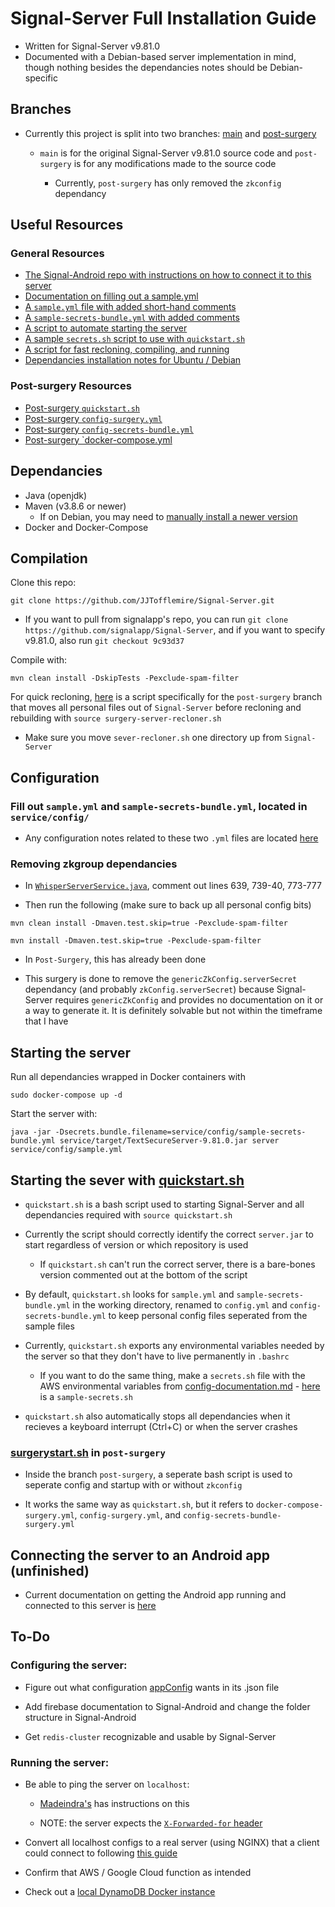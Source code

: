 # Signal-Server Full Installation Guide

- Written for Signal-Server v9.81.0
- Documented with a Debian-based server implementation in mind, though nothing besides the dependancies notes should be Debian-specific

## Branches

- Currently this project is split into two branches: [main](https://github.com/JJTofflemire/Signal-Server/tree/main) and [post-surgery](https://github.com/JJTofflemire/Signal-Server/tree/post-surgery)

  - `main` is for the original Signal-Server v9.81.0 source code and `post-surgery` is for any modifications made to the source code

    - Currently, `post-surgery` has only removed the `zkconfig` dependancy

## Useful Resources

### General Resources

- [The Signal-Android repo with instructions on how to connect it to this server](https://github.com/JJTofflemire/Signal-Android)
- [Documentation on filling out a sample.yml](config-documentation.md)
- [A `sample.yml` file with added short-hand comments](documented-sample.yml)
- [A `sample-secrets-bundle.yml` with added comments](documented-sample-secrets-bundle.yml)
- [A script to automate starting the server](quickstart.sh)
- [A sample `secrets.sh` script to use with `quickstart.sh`](sample-secrets.sh)
- [A script for fast recloning, compiling, and running](server-recloner.sh)
- [Dependancies installation notes for Ubuntu / Debian](dependancies.md)

### Post-surgery Resources

- [Post-surgery `quickstart.sh`](surgerystart.sh)
- [Post-surgery `config-surgery.yml`](config-surgery.yml)
- [Post-surgery `config-secrets-bundle.yml`](config-secrets-bundle-surgery.yml)
- [Post-surgery `docker-compose.yml](docker-compose-surgery.yml)

## Dependancies

- Java (openjdk)
- Maven (v3.8.6 or newer)
  - If on Debian, you may need to [manually install a newer version](dependancies.md)
- Docker and Docker-Compose

## Compilation

Clone this repo:

```
git clone https://github.com/JJTofflemire/Signal-Server.git
```

- If you want to pull from signalapp's repo, you can run `git clone https://github.com/signalapp/Signal-Server`, and if you want to specify v9.81.0, also run `git checkout 9c93d37`

Compile with:

```
mvn clean install -DskipTests -Pexclude-spam-filter
```

For quick recloning, [here](surgery-server-recloner.sh) is a script specifically for the `post-surgery` branch that moves all personal files out of `Signal-Server` before recloning and rebuilding with `source surgery-server-recloner.sh`

- Make sure you move `sever-recloner.sh` one directory up from `Signal-Server`

## Configuration

### Fill out `sample.yml` and `sample-secrets-bundle.yml`, located in `service/config/`

- Any configuration notes related to these two `.yml` files are located [here](config-documentation.md)

### Removing zkgroup dependancies

- In [`WhisperServerService.java`](service/src/main/java/org/whispersystems/textsecuregcm/WhisperServerService.java), comment out lines 639, 739-40, 773-777

- Then run the following (make sure to back up all personal config bits)

```
mvn clean install -Dmaven.test.skip=true -Pexclude-spam-filter

mvn install -Dmaven.test.skip=true -Pexclude-spam-filter
```

- In `Post-Surgery`, this has already been done

- This surgery is done to remove the `genericZkConfig.serverSecret` dependancy (and probably `zkConfig.serverSecret`) because Signal-Server requires `genericZkConfig` and provides no documentation on it or a way to generate it. It is definitely solvable but not within the timeframe that I have

## Starting the server

Run all dependancies wrapped in Docker containers with

```
sudo docker-compose up -d
```

Start the server with:

``` 
java -jar -Dsecrets.bundle.filename=service/config/sample-secrets-bundle.yml service/target/TextSecureServer-9.81.0.jar server service/config/sample.yml
```

## Starting the sever with [quickstart.sh](quickstart.sh)

- `quickstart.sh` is a bash script used to starting Signal-Server and all dependancies required with `source quickstart.sh`

- Currently the script should correctly identify the correct `server.jar` to start regardless of version or which repository is used

  - If `quickstart.sh` can't run the correct server, there is a bare-bones version commented out at the bottom of the script

- By default, `quickstart.sh` looks for `sample.yml` and `sample-secrets-bundle.yml` in the working directory, renamed to `config.yml` and `config-secrets-bundle.yml` to keep personal config files seperated from the sample files

- Currently, `quickstart.sh` exports any environmental variables needed by the server so that they don't have to live permanently in `.bashrc`

  - If you want to do the same thing, make a `secrets.sh` file with the AWS environmental variables from [config-documentation.md](config-documentation.md#aws-iam-configuration) - [here](sample-secrets.sh) is a `sample-secrets.sh`

- `quickstart.sh` also automatically stops all dependancies when it recieves a keyboard interrupt (Ctrl+C) or when the server crashes

### [surgerystart.sh](surgerystart.sh) in `post-surgery`

- Inside the branch `post-surgery`, a seperate bash script is used to seperate config and startup with or without `zkconfig`

- It works the same way as `quickstart.sh`, but it refers to `docker-compose-surgery.yml`, `config-surgery.yml`, and `config-secrets-bundle-surgery.yml`

## Connecting the server to an Android app (unfinished)

- Current documentation on getting the Android app running and connected to this server is [here](https://github.com/JJTofflemire/Signal-Android)

## To-Do

### Configuring the server:

- Figure out what configuration [appConfig](config-documentation.md#aws-appconfig) wants in its .json file

- Add firebase documentation to Signal-Android and change the folder structure in Signal-Android

- Get `redis-cluster` recognizable and usable by Signal-Server

### Running the server:

- Be able to ping the server on `localhost`:

  - [Madeindra's](https://github.com/madeindra/signal-setup-guide/tree/master/signal-android) has instructions on this

  - NOTE: the server expects the [`X-Forwarded-for` header](https://github.com/madeindra/signal-setup-guide/tree/master/signal-server-4.xx#proxy)

- Convert all localhost configs to a real server (using NGINX) that a client could connect to following [this guide](https://github.com/madeindra/signal-setup-guide/tree/master/signal-server-2.92)

- Confirm that AWS / Google Cloud function as intended

- Check out a [local DynamoDB Docker instance](https://github.com/madeindra/signal-setup-guide/blob/master/signal-server-5.xx/docker-compose.yml)